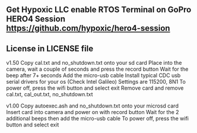Get Hypoxic LLC enable RTOS Terminal on GoPro HERO4 Session
https://github.com/hypoxic/hero4-session
------------------------------------------------------------
License in LICENSE file
------------------------------------------------------------
v1.50
Copy cal.txt and no_shutdown.txt onto your sd card
Place into the camera, wait a couple of seconds and press the record button
Wait for the beep after 7+ seconds
Add the micro-usb cable
Install typical CDC usb serial drivers for your os (Check Intel Galileo)
Settings are 115200, 8N1
To power off, press the wifi button and select exit
Remove card and remove cal.txt, cal_out.txt, no_shutdown.txt

v1.00
Copy autoexec.ash and no_shutdown.txt onto your microsd card
Insert card into camera and power on with record button
Wait for the 2 additional beeps then add the micro-usb cable
To power off, press the wifi button and select exit



